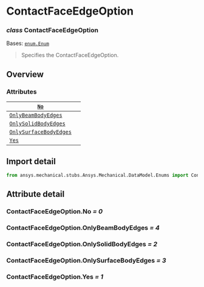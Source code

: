 <a id="contactfaceedgeoption"></a>

# ContactFaceEdgeOption

<a id="ContactFaceEdgeOption"></a>

### *class* ContactFaceEdgeOption

Bases: [`enum.Enum`](https://docs.python.org/3/library/enum.html#enum.Enum)

> Specifies the ContactFaceEdgeOption.

> <!-- !! processed by numpydoc !! -->

<a id="overview"></a>

## Overview

### Attributes

| [`No`](#ContactFaceEdgeOption.No)                                     |    |
|-----------------------------------------------------------------------|----|
| [`OnlyBeamBodyEdges`](#ContactFaceEdgeOption.OnlyBeamBodyEdges)       |    |
| [`OnlySolidBodyEdges`](#ContactFaceEdgeOption.OnlySolidBodyEdges)     |    |
| [`OnlySurfaceBodyEdges`](#ContactFaceEdgeOption.OnlySurfaceBodyEdges) |    |
| [`Yes`](#ContactFaceEdgeOption.Yes)                                   |    |

<a id="import-detail"></a>

## Import detail

```python
from ansys.mechanical.stubs.Ansys.Mechanical.DataModel.Enums import ContactFaceEdgeOption
```

<a id="attribute-detail"></a>

## Attribute detail

<a id="ContactFaceEdgeOption.No"></a>

### ContactFaceEdgeOption.No *= 0*

<a id="ContactFaceEdgeOption.OnlyBeamBodyEdges"></a>

### ContactFaceEdgeOption.OnlyBeamBodyEdges *= 4*

<a id="ContactFaceEdgeOption.OnlySolidBodyEdges"></a>

### ContactFaceEdgeOption.OnlySolidBodyEdges *= 2*

<a id="ContactFaceEdgeOption.OnlySurfaceBodyEdges"></a>

### ContactFaceEdgeOption.OnlySurfaceBodyEdges *= 3*

<a id="ContactFaceEdgeOption.Yes"></a>

### ContactFaceEdgeOption.Yes *= 1*
